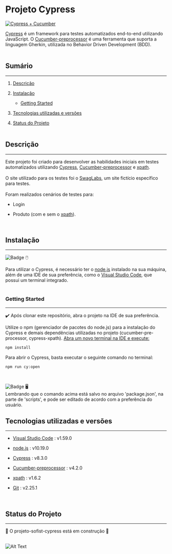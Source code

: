 # Projeto Cypress

[![Cypress + Cucumber](https://miro.medium.com/max/763/1*C-27ssAPshY3urn2pbEX4w.png "Cypress + Cucumber")](https://www.google.com/url?sa=i&url=https%3A%2F%2Fmedium.com%2Fcwi-software%2Ftestes-automatizados-com-cypress-e-cucumber-d78b211da766&psig=AOvVaw26CJsyRZo-7f0GZBDuJJdZ&ust=1629549271213000&source=images&cd=vfe&ved=0CAsQjRxqFwoTCOD5757Ov_ICFQAAAAAdAAAAABAD "Cypress + Cucumber")


[Cypress](https://www.cypress.io/ "Cypress") é um framework para testes automatizados end-to-end utilizando JavaScript. O [Cucumber-preprocessor](https://cucumber.io/docs/gherkin/ "Cucumber (gherkin)") é uma ferramenta que suporta a linguagem Gherkin, utilizada no Behavior Driven Development (BDD).
<br>
<br>


## Sumário 
------------

1. [Descrição](#Descrição)

2. [Instalação](#Instalação)
    
    - [Getting Started](#Getting-Started)

3. [Tecnologias utilizadas e versões](#Tecnologias-utilizadas-e-versões)

4. [Status do Projeto](#Status-do-Projeto)
<br><br>

## Descrição
------------

Este projeto foi criado para desenvolver as habilidades iniciais em testes automatizados utilizando [Cypress](https://www.cypress.io/ "Cypress"), [Cucumber-preprocessor](https://cucumber.io/docs/gherkin/ "Cucumber (gherkin)") e [xpath](https://github.com/cypress-io/cypress-xpath "Xpath"). <br><br>
O site utilizado para os testes foi o [SwagLabs](https://www.saucedemo.com/ "SwagLabs"), um site fictício específico para testes.<br><br>
Foram realizados cenários de testes para: <br>
- Login 

- Produto (com e sem o [xpath](https://github.com/cypress-io/cypress-xpath "Xpath")).

<br>

## Instalação 
------------

![Badge](https://img.shields.io/badge/importante-f39f37) :computer_mouse: 

Para utilizar o Cypress, é necessário ter o [node.js](https://nodejs.org/en/download/ "node.js") instalado na sua máquina, além de uma IDE de sua preferência, como o [Visual Studio Code](https://code.visualstudio.com/ "Visual Studio Code"), que possui um terminal integrado.
<br><br>

### Getting Started
------------
:heavy_check_mark: Após clonar este repositório, abra o projeto na IDE de sua preferência.


Utilize o npm (gerenciador de pacotes do node.js)  para a instalação do Cypress e demais dependências utilizadas no projeto (cucumber-pre-processor, cypress-xpath). <ins>Abra um novo terminal na IDE e execute:</ins>

```bash
npm install
```
Para abrir o Cypress, basta executar o seguinte comando no terminal:
```bash
npm run cy:open
```
<br>

![Badge](https://img.shields.io/badge/observação-blue) :desktop_computer: 
<br>
Lembrando que o comando acima está salvo no arquivo 'package.json', na parte de 'scripts', e pode ser editado de acordo com a preferência do usuário.
<br>


## Tecnologias utilizadas e versões
------------

- [Visual Studio Code](https://code.visualstudio.com/ "Visual Studio Code") : v1.59.0

- [node.js](https://nodejs.org/en/download/ "node.js") : v10.19.0

- [Cypress](https://www.cypress.io/ "Cypress") : v8.3.0

- [Cucumber-preprocessor](https://cucumber.io/docs/gherkin/ "Cucumber (gherkin)") : v4.2.0

- [xpath](https://github.com/cypress-io/cypress-xpath "Xpath") : v1.6.2

- [Git](https://git-scm.com/) : v2.25.1
<br>


## Status do Projeto
------------

🚀 O projeto-sofist-cypress está em construção 🚧
<br>
<br>



![Alt Text](https://media.giphy.com/media/LmNwrBhejkK9EFP504/giphy.gif)

